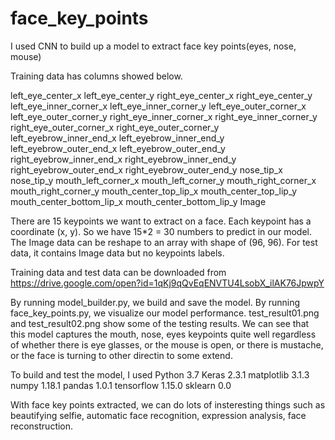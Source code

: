 # face_key_points
I used CNN to build up a model to extract face key points(eyes, nose, mouse)

Training data has columns showed below. 

left_eye_center_x	left_eye_center_y	right_eye_center_x	right_eye_center_y	left_eye_inner_corner_x	left_eye_inner_corner_y	left_eye_outer_corner_x	left_eye_outer_corner_y	right_eye_inner_corner_x	right_eye_inner_corner_y	right_eye_outer_corner_x	right_eye_outer_corner_y	left_eyebrow_inner_end_x	left_eyebrow_inner_end_y	left_eyebrow_outer_end_x	left_eyebrow_outer_end_y	right_eyebrow_inner_end_x	right_eyebrow_inner_end_y	right_eyebrow_outer_end_x	right_eyebrow_outer_end_y	nose_tip_x	nose_tip_y	mouth_left_corner_x	mouth_left_corner_y	mouth_right_corner_x	mouth_right_corner_y	mouth_center_top_lip_x	mouth_center_top_lip_y	mouth_center_bottom_lip_x	mouth_center_bottom_lip_y	Image

There are 15 keypoints we want to extract on a face. Each keypoint has a coordinate (x, y).
So we have 15*2 = 30 numbers to predict in our model.
The Image data can be reshape to an array with shape of (96, 96).
For test data, it contains Image data but no keypoints labels.

Training data and test data can be downloaded from https://drive.google.com/open?id=1qKj9qQvEqENVTU4LsobX_ilAK76JpwpY

By running model_builder.py, we build and save the model. By running face_key_points.py, we visualize our model performance.
test_result01.png and test_result02.png show some of the testing results. We can see that this model captures the mouth, nose, eyes keypoints quite well regardless of whether there is eye glasses, or the mouse is open, or there is mustache, or the face is turning to other directin to some extend.


To build and test the model, I used
Python 3.7
Keras 2.3.1
matplotlib 3.1.3
numpy 1.18.1
pandas 1.0.1
tensorflow 1.15.0
sklearn 0.0

With face key points extracted, we can do lots of insteresting things such as beautifying selfie, automatic face recognition, expression analysis, face reconstruction. 
